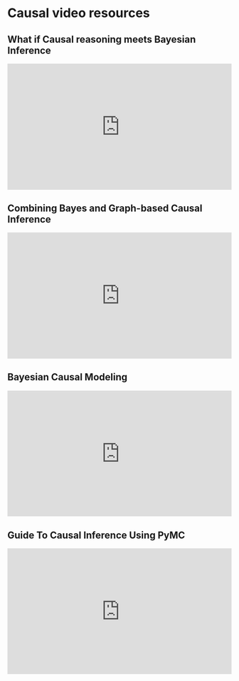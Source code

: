 # Causal video resources


<style>
.video-container {
    position: relative;
    padding-bottom: 56.25%; /* 16:9 aspect ratio */
    height: 0;
    overflow: hidden;
    max-width: 100%;
    background: #000;
}

.video-container iframe {
    position: absolute;
    top: 0;
    left: 0;
    width: 100%;
    height: 100%;
    border: 0;
}
</style>

## What if Causal reasoning meets Bayesian Inference

<div class="video-container">
    <iframe src="https://www.youtube.com/embed/gV6wzTk3o1U" title="YouTube video player" allow="accelerometer; autoplay; clipboard-write; encrypted-media; gyroscope; picture-in-picture; web-share" allowfullscreen></iframe>
</div>

## Combining Bayes and Graph-based Causal Inference

<div class="video-container">
    <iframe width="560" height="315" src="https://www.youtube.com/embed/0PQ8BQaDP04?si=O4qb44OBDVn8gqHP" title="YouTube video player" frameborder="0" allow="accelerometer; autoplay; clipboard-write; encrypted-media; gyroscope; picture-in-picture; web-share" referrerpolicy="strict-origin-when-cross-origin" allowfullscreen></iframe>
</div>

## Bayesian Causal Modeling

<div class="video-container">
    <iframe width="560" height="315" src="https://www.youtube.com/embed/b47wmTdcICE?si=aXufYM8AiHZAQ9Q0" title="YouTube video player" frameborder="0" allow="accelerometer; autoplay; clipboard-write; encrypted-media; gyroscope; picture-in-picture; web-share" referrerpolicy="strict-origin-when-cross-origin" allowfullscreen></iframe>
</div>

## Guide To Causal Inference Using PyMC

<div class="video-container">
    <iframe width="560" height="315" src="https://www.youtube.com/embed/QAzAFess1AA?si=zD6PrljOFUyvjm1I" title="YouTube video player" frameborder="0" allow="accelerometer; autoplay; clipboard-write; encrypted-media; gyroscope; picture-in-picture; web-share" referrerpolicy="strict-origin-when-cross-origin" allowfullscreen></iframe>
</div>
